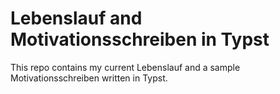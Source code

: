 # Lebenslauf and Motivationsschreiben in Typst
This repo contains my current Lebenslauf and a sample Motivationsschreiben written in Typst.
